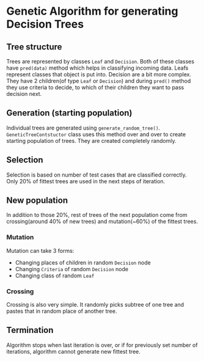 # Genetic Algorithm for generating Decision Trees
## Tree structure
Trees are represented by classes `Leaf` and `Decision`. Both of these classes have `pred(data)` method which helps in classifying incoming data.
Leafs represent classes that object is put into.
Decision are a bit more complex. They have 2 children(of type `Leaf` or `Decision`) and during `pred()` method they use criteria to decide, to which of their children they want to pass decision next.
##  Generation (starting population)
Individual trees are generated using `generate_random_tree()`. `GeneticTreeContstuctor` class uses this method over and over to create starting population of trees. They are created completely randomly.
## Selection
Selection is based on number of test cases that are classified correctly. Only 20% of fittest trees are used in the next steps of iteration.
## New population
In addition to those 20%, rest of trees of the next population come from crossing(around 40% of new trees) and mutation(~60%) of the fittest trees.
### Mutation
Mutation can take 3 forms:
* Changing places of children in random `Decision` node
* Changing `Criteria` of random `Decision` node
* Changing class of random `Leaf`
### Crossing
Crossing is also very simple. It randomly picks subtree of one tree and pastes that in random place of another tree.
## Termination
Algorithm stops when last iteration is over, or if for previously set number of iterations, algorithm cannot generate new fittest tree.